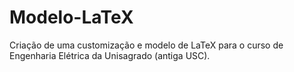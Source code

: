 # Modelo-LaTeX
Criação de uma customização e modelo de LaTeX para o curso de Engenharia Elétrica da Unisagrado (antiga USC).
